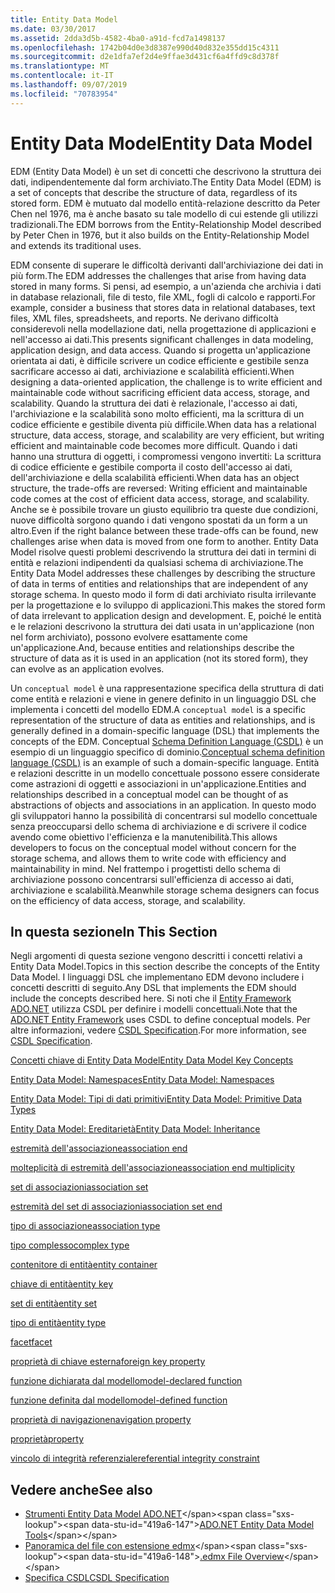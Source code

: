 ```yaml
---
title: Entity Data Model
ms.date: 03/30/2017
ms.assetid: 2dda3d5b-4582-4ba0-a91d-fcd7a1498137
ms.openlocfilehash: 1742b04d0e3d8387e990d40d832e355dd15c4311
ms.sourcegitcommit: d2e1dfa7ef2d4e9ffae3d431cf6a4ffd9c8d378f
ms.translationtype: MT
ms.contentlocale: it-IT
ms.lasthandoff: 09/07/2019
ms.locfileid: "70783954"
---
```

# <a name="entity-data-model"></a><span data-ttu-id="419a6-102">Entity Data Model</span><span class="sxs-lookup"><span data-stu-id="419a6-102">Entity Data Model</span></span>
<span data-ttu-id="419a6-103">EDM (Entity Data Model) è un set di concetti che descrivono la struttura dei dati, indipendentemente dal form archiviato.</span><span class="sxs-lookup"><span data-stu-id="419a6-103">The Entity Data Model (EDM) is a set of concepts that describe the structure of data, regardless of its stored form.</span></span> <span data-ttu-id="419a6-104">EDM è mutuato dal modello entità-relazione descritto da Peter Chen nel 1976, ma è anche basato su tale modello di cui estende gli utilizzi tradizionali.</span><span class="sxs-lookup"><span data-stu-id="419a6-104">The EDM borrows from the Entity-Relationship Model described by Peter Chen in 1976, but it also builds on the Entity-Relationship Model and extends its traditional uses.</span></span>  
  
 <span data-ttu-id="419a6-105">EDM consente di superare le difficoltà derivanti dall'archiviazione dei dati in più form.</span><span class="sxs-lookup"><span data-stu-id="419a6-105">The EDM addresses the challenges that arise from having data stored in many forms.</span></span> <span data-ttu-id="419a6-106">Si pensi, ad esempio, a un'azienda che archivia i dati in database relazionali, file di testo, file XML, fogli di calcolo e rapporti.</span><span class="sxs-lookup"><span data-stu-id="419a6-106">For example, consider a business that stores data in relational databases, text files, XML files, spreadsheets, and reports.</span></span> <span data-ttu-id="419a6-107">Ne derivano difficoltà considerevoli nella modellazione dati, nella progettazione di applicazioni e nell'accesso ai dati.</span><span class="sxs-lookup"><span data-stu-id="419a6-107">This presents significant challenges in data modeling, application design, and data access.</span></span> <span data-ttu-id="419a6-108">Quando si progetta un'applicazione orientata ai dati, è difficile scrivere un codice efficiente e gestibile senza sacrificare accesso ai dati, archiviazione e scalabilità efficienti.</span><span class="sxs-lookup"><span data-stu-id="419a6-108">When designing a data-oriented application, the challenge is to write efficient and maintainable code without sacrificing efficient data access, storage, and scalability.</span></span> <span data-ttu-id="419a6-109">Quando la struttura dei dati è relazionale, l'accesso ai dati, l'archiviazione e la scalabilità sono molto efficienti, ma la scrittura di un codice efficiente e gestibile diventa più difficile.</span><span class="sxs-lookup"><span data-stu-id="419a6-109">When data has a relational structure, data access, storage, and scalability are very efficient, but writing efficient and maintainable code becomes more difficult.</span></span> <span data-ttu-id="419a6-110">Quando i dati hanno una struttura di oggetti, i compromessi vengono invertiti: La scrittura di codice efficiente e gestibile comporta il costo dell'accesso ai dati, dell'archiviazione e della scalabilità efficienti.</span><span class="sxs-lookup"><span data-stu-id="419a6-110">When data has an object structure, the trade-offs are reversed: Writing efficient and maintainable code comes at the cost of efficient data access, storage, and scalability.</span></span> <span data-ttu-id="419a6-111">Anche se è possibile trovare un giusto equilibrio tra queste due condizioni, nuove difficoltà sorgono quando i dati vengono spostati da un form a un altro.</span><span class="sxs-lookup"><span data-stu-id="419a6-111">Even if the right balance between these trade-offs can be found, new challenges arise when data is moved from one form to another.</span></span> <span data-ttu-id="419a6-112">Entity Data Model risolve questi problemi descrivendo la struttura dei dati in termini di entità e relazioni indipendenti da qualsiasi schema di archiviazione.</span><span class="sxs-lookup"><span data-stu-id="419a6-112">The Entity Data Model addresses these challenges by describing the structure of data in terms of entities and relationships that are independent of any storage schema.</span></span> <span data-ttu-id="419a6-113">In questo modo il form di dati archiviato risulta irrilevante per la progettazione e lo sviluppo di applicazioni.</span><span class="sxs-lookup"><span data-stu-id="419a6-113">This makes the stored form of data irrelevant to application design and development.</span></span> <span data-ttu-id="419a6-114">E, poiché le entità e le relazioni descrivono la struttura dei dati usata in un'applicazione (non nel form archiviato), possono evolvere esattamente come un'applicazione.</span><span class="sxs-lookup"><span data-stu-id="419a6-114">And, because entities and relationships describe the structure of data as it is used in an application (not its stored form), they can evolve as an application evolves.</span></span>  
  
 <span data-ttu-id="419a6-115">Un `conceptual model` è una rappresentazione specifica della struttura di dati come entità e relazioni e viene in genere definito in un linguaggio DSL che implementa i concetti del modello EDM.</span><span class="sxs-lookup"><span data-stu-id="419a6-115">A `conceptual model` is a specific representation of the structure of data as entities and relationships, and is generally defined in a domain-specific language (DSL) that implements the concepts of the EDM.</span></span> <span data-ttu-id="419a6-116">Conceptual [Schema Definition Language (CSDL)](./ef/language-reference/csdl-specification.md) è un esempio di un linguaggio specifico di dominio.</span><span class="sxs-lookup"><span data-stu-id="419a6-116">[Conceptual schema definition language (CSDL)](./ef/language-reference/csdl-specification.md) is an example of such a domain-specific language.</span></span> <span data-ttu-id="419a6-117">Entità e relazioni descritte in un modello concettuale possono essere considerate come astrazioni di oggetti e associazioni in un'applicazione.</span><span class="sxs-lookup"><span data-stu-id="419a6-117">Entities and relationships described in a conceptual model can be thought of as abstractions of objects and associations in an application.</span></span> <span data-ttu-id="419a6-118">In questo modo gli sviluppatori hanno la possibilità di concentrarsi sul modello concettuale senza preoccuparsi dello schema di archiviazione e di scrivere il codice avendo come obiettivo l'efficienza e la manutenibilità.</span><span class="sxs-lookup"><span data-stu-id="419a6-118">This allows developers to focus on the conceptual model without concern for the storage schema, and allows them to write code with efficiency and maintainability in mind.</span></span> <span data-ttu-id="419a6-119">Nel frattempo i progettisti dello schema di archiviazione possono concentrarsi sull'efficienza di accesso ai dati, archiviazione e scalabilità.</span><span class="sxs-lookup"><span data-stu-id="419a6-119">Meanwhile storage schema designers can focus on the efficiency of data access, storage, and scalability.</span></span>  
  
## <a name="in-this-section"></a><span data-ttu-id="419a6-120">In questa sezione</span><span class="sxs-lookup"><span data-stu-id="419a6-120">In This Section</span></span>  
 <span data-ttu-id="419a6-121">Negli argomenti di questa sezione vengono descritti i concetti relativi a Entity Data Model.</span><span class="sxs-lookup"><span data-stu-id="419a6-121">Topics in this section describe the concepts of the Entity Data Model.</span></span> <span data-ttu-id="419a6-122">I linguaggi DSL che implementano EDM devono includere i concetti descritti di seguito.</span><span class="sxs-lookup"><span data-stu-id="419a6-122">Any DSL that implements the EDM should include the concepts described here.</span></span> <span data-ttu-id="419a6-123">Si noti che il [Entity Framework ADO.NET](./ef/index.md) utilizza CSDL per definire i modelli concettuali.</span><span class="sxs-lookup"><span data-stu-id="419a6-123">Note that the [ADO.NET Entity Framework](./ef/index.md) uses CSDL to define conceptual models.</span></span> <span data-ttu-id="419a6-124">Per altre informazioni, vedere [CSDL Specification](./ef/language-reference/csdl-specification.md).</span><span class="sxs-lookup"><span data-stu-id="419a6-124">For more information, see [CSDL Specification](./ef/language-reference/csdl-specification.md).</span></span>  
  
 [<span data-ttu-id="419a6-125">Concetti chiave di Entity Data Model</span><span class="sxs-lookup"><span data-stu-id="419a6-125">Entity Data Model Key Concepts</span></span>](entity-data-model-key-concepts.md)  
  
 [<span data-ttu-id="419a6-126">Entity Data Model: Namespaces</span><span class="sxs-lookup"><span data-stu-id="419a6-126">Entity Data Model: Namespaces</span></span>](entity-data-model-namespaces.md)  
  
 [<span data-ttu-id="419a6-127">Entity Data Model: Tipi di dati primitivi</span><span class="sxs-lookup"><span data-stu-id="419a6-127">Entity Data Model: Primitive Data Types</span></span>](entity-data-model-primitive-data-types.md)  
  
 [<span data-ttu-id="419a6-128">Entity Data Model: Ereditarietà</span><span class="sxs-lookup"><span data-stu-id="419a6-128">Entity Data Model: Inheritance</span></span>](entity-data-model-inheritance.md)  
  
 [<span data-ttu-id="419a6-129">estremità dell'associazione</span><span class="sxs-lookup"><span data-stu-id="419a6-129">association end</span></span>](association-end.md)  
  
 [<span data-ttu-id="419a6-130">molteplicità di estremità dell'associazione</span><span class="sxs-lookup"><span data-stu-id="419a6-130">association end multiplicity</span></span>](association-end-multiplicity.md)  
  
 [<span data-ttu-id="419a6-131">set di associazioni</span><span class="sxs-lookup"><span data-stu-id="419a6-131">association set</span></span>](association-set.md)  
  
 [<span data-ttu-id="419a6-132">estremità del set di associazioni</span><span class="sxs-lookup"><span data-stu-id="419a6-132">association set end</span></span>](association-set-end.md)  
  
 [<span data-ttu-id="419a6-133">tipo di associazione</span><span class="sxs-lookup"><span data-stu-id="419a6-133">association type</span></span>](association-type.md)  
  
 [<span data-ttu-id="419a6-134">tipo complesso</span><span class="sxs-lookup"><span data-stu-id="419a6-134">complex type</span></span>](complex-type.md)  
  
 [<span data-ttu-id="419a6-135">contenitore di entità</span><span class="sxs-lookup"><span data-stu-id="419a6-135">entity container</span></span>](entity-container.md)  
  
 [<span data-ttu-id="419a6-136">chiave di entità</span><span class="sxs-lookup"><span data-stu-id="419a6-136">entity key</span></span>](entity-key.md)  
  
 [<span data-ttu-id="419a6-137">set di entità</span><span class="sxs-lookup"><span data-stu-id="419a6-137">entity set</span></span>](entity-set.md)  
  
 [<span data-ttu-id="419a6-138">tipo di entità</span><span class="sxs-lookup"><span data-stu-id="419a6-138">entity type</span></span>](entity-type.md)  
  
 [<span data-ttu-id="419a6-139">facet</span><span class="sxs-lookup"><span data-stu-id="419a6-139">facet</span></span>](facet.md)  
  
 [<span data-ttu-id="419a6-140">proprietà di chiave esterna</span><span class="sxs-lookup"><span data-stu-id="419a6-140">foreign key property</span></span>](foreign-key-property.md)  
  
 [<span data-ttu-id="419a6-141">funzione dichiarata dal modello</span><span class="sxs-lookup"><span data-stu-id="419a6-141">model-declared function</span></span>](model-declared-function.md)  
  
 [<span data-ttu-id="419a6-142">funzione definita dal modello</span><span class="sxs-lookup"><span data-stu-id="419a6-142">model-defined function</span></span>](model-defined-function.md)  
  
 [<span data-ttu-id="419a6-143">proprietà di navigazione</span><span class="sxs-lookup"><span data-stu-id="419a6-143">navigation property</span></span>](navigation-property.md)  
  
 [<span data-ttu-id="419a6-144">proprietà</span><span class="sxs-lookup"><span data-stu-id="419a6-144">property</span></span>](property.md)  
  
 [<span data-ttu-id="419a6-145">vincolo di integrità referenziale</span><span class="sxs-lookup"><span data-stu-id="419a6-145">referential integrity constraint</span></span>](referential-integrity-constraint.md)  
  
## <a name="see-also"></a><span data-ttu-id="419a6-146">Vedere anche</span><span class="sxs-lookup"><span data-stu-id="419a6-146">See also</span></span>

- <span data-ttu-id="419a6-147">[Strumenti Entity Data Model ADO.NET](https://docs.microsoft.com/previous-versions/dotnet/netframework-4.0/bb399249(v=vs.100))</span><span class="sxs-lookup"><span data-stu-id="419a6-147">[ADO.NET Entity Data Model Tools](https://docs.microsoft.com/previous-versions/dotnet/netframework-4.0/bb399249(v=vs.100))</span></span>
- <span data-ttu-id="419a6-148">[Panoramica del file con estensione edmx](https://docs.microsoft.com/previous-versions/dotnet/netframework-4.0/cc982042(v=vs.100))</span><span class="sxs-lookup"><span data-stu-id="419a6-148">[.edmx File Overview](https://docs.microsoft.com/previous-versions/dotnet/netframework-4.0/cc982042(v=vs.100))</span></span>
- [<span data-ttu-id="419a6-149">Specifica CSDL</span><span class="sxs-lookup"><span data-stu-id="419a6-149">CSDL Specification</span></span>](./ef/language-reference/csdl-specification.md)
